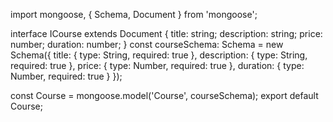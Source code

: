 import mongoose, { Schema, Document } from 'mongoose';

interface ICourse extends Document {
  title: string;
  description: string;
  price: number;
  duration: number;
}
const courseSchema: Schema = new Schema({
  title: { type: String, required: true },
  description: { type: String, required: true },
  price: { type: Number, required: true },
  duration: { type: Number, required: true }
});

const Course = mongoose.model<ICourse>('Course', courseSchema);
export default Course;